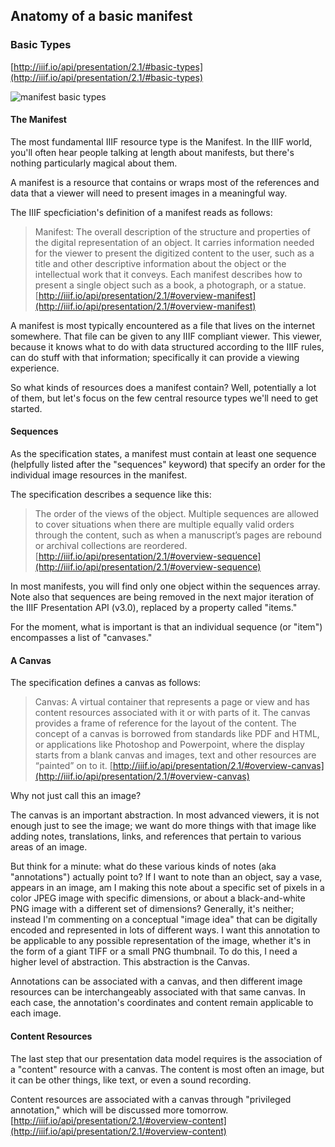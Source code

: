 ## Anatomy of a basic manifest

### Basic Types

[http://iiif.io/api/presentation/2.1/#basic-types](http://iiif.io/api/presentation/2.1/#basic-types)

![manifest basic types](http://iiif.io/api/presentation/2.1/img/objects.png)

#### The Manifest

The most fundamental IIIF resource type is the Manifest. In the IIIF world, you'll often hear people talking at length about manifests, but there's nothing particularly magical about them.

A manifest is a resource that contains or wraps most of the references and data that a viewer will need to present images in a meaningful way.

The IIIF specficiation's definition of a manifest reads as follows:

> Manifest:
The overall description of the structure and properties of the digital representation of an object. It carries information needed for the viewer to present the digitized content to the user, such as a title and other descriptive information about the object or the intellectual work that it conveys. Each manifest describes how to present a single object such as a book, a photograph, or a statue. [http://iiif.io/api/presentation/2.1/#overview-manifest](http://iiif.io/api/presentation/2.1/#overview-manifest)

A manifest is most typically encountered as a file that lives on the internet somewhere.
That file can be given to any IIIF compliant viewer. This viewer, because it knows what to do with data structured according to the IIIF rules, can do stuff with that information; specifically it can provide a viewing experience.

So what kinds of resources does a manifest contain? Well, potentially a lot of them, but let's focus on the few central resource types we'll need to get started.

#### Sequences

As the specification states, a manifest must contain at least one sequence (helpfully listed after the "sequences" keyword) that specify an order for the individual image resources in the manifest.

The specification describes a sequence like this:

>The order of the views of the object. Multiple sequences are allowed to cover situations when there are multiple equally valid orders through the content, such as when a manuscript’s pages are rebound or archival collections are reordered. [http://iiif.io/api/presentation/2.1/#overview-sequence](http://iiif.io/api/presentation/2.1/#overview-sequence)

In most manifests, you will find only one object within the sequences array. Note also that sequences are being removed in the next major iteration of the IIIF Presentation API (v3.0), replaced by a property called "items."

For the moment, what is important is that an individual sequence (or "item") encompasses a list of "canvases."

#### A Canvas

The specification defines a canvas as follows:

>Canvas: A virtual container that represents a page or view and has content resources associated with it or with parts of it. The canvas provides a frame of reference for the layout of the content. The concept of a canvas is borrowed from standards like PDF and HTML, or applications like Photoshop and Powerpoint, where the display starts from a blank canvas and images, text and other resources are “painted” on to it. [http://iiif.io/api/presentation/2.1/#overview-canvas](http://iiif.io/api/presentation/2.1/#overview-canvas)

Why not just call this an image?

The canvas is an important abstraction. In most advanced viewers, it is not enough just to see the image; we want do more things with that image like adding notes, translations, links, and references that pertain to various areas of an image.

But think for a minute: what do these various kinds of notes (aka "annotations") actually point to? If I want to note than an object, say a vase, appears in an image, am I making this note about a specific set of pixels in a color JPEG image with specific dimensions, or about a black-and-white PNG image with a different set of dimensions?  Generally, it's neither; instead I'm commenting on a conceptual "image idea" that can be digitally encoded and represented in lots of different ways. I want this annotation to be applicable to any possible representation of the image, whether it's in the form of a giant TIFF or a small PNG thumbnail. To do this, I need a higher level of abstraction. This abstraction is the Canvas.

Annotations can be associated with a canvas, and then different image resources can be interchangeably associated with that same canvas. In each case, the annotation's coordinates and content remain applicable to each image.

#### Content Resources

The last step that our presentation data model requires is the association of a "content" resource with a canvas. The content is most often an image, but it can be other things, like text, or even a sound recording.

Content resources are associated with a canvas through "privileged annotation," which will be discussed more tomorrow. [http://iiif.io/api/presentation/2.1/#overview-content](http://iiif.io/api/presentation/2.1/#overview-content)
